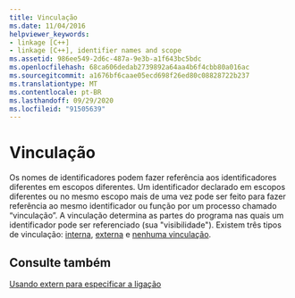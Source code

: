 ```yaml
---
title: Vinculação
ms.date: 11/04/2016
helpviewer_keywords:
- linkage [C++]
- linkage [C++], identifier names and scope
ms.assetid: 986ee549-2d6c-487a-9e3b-a1f643bc5bdc
ms.openlocfilehash: 68ca606dedab2739892a64aa4b6f4cbb80a016ac
ms.sourcegitcommit: a1676bf6caae05ecd698f26ed80c08828722b237
ms.translationtype: MT
ms.contentlocale: pt-BR
ms.lasthandoff: 09/29/2020
ms.locfileid: "91505639"
---
```

# <a name="linkage"></a>Vinculação

Os nomes de identificadores podem fazer referência aos identificadores diferentes em escopos diferentes. Um identificador declarado em escopos diferentes ou no mesmo escopo mais de uma vez pode ser feito para fazer referência ao mesmo identificador ou função por um processo chamado “vinculação”. A vinculação determina as partes do programa nas quais um identificador pode ser referenciado (sua "visibilidade"). Existem três tipos de vinculação: [interna](../c-language/internal-linkage.md), [externa](../c-language/external-linkage.md) e [nenhuma vinculação](../c-language/no-linkage.md).

## <a name="see-also"></a>Consulte também

[Usando extern para especificar a ligação](../cpp/extern-cpp.md)
